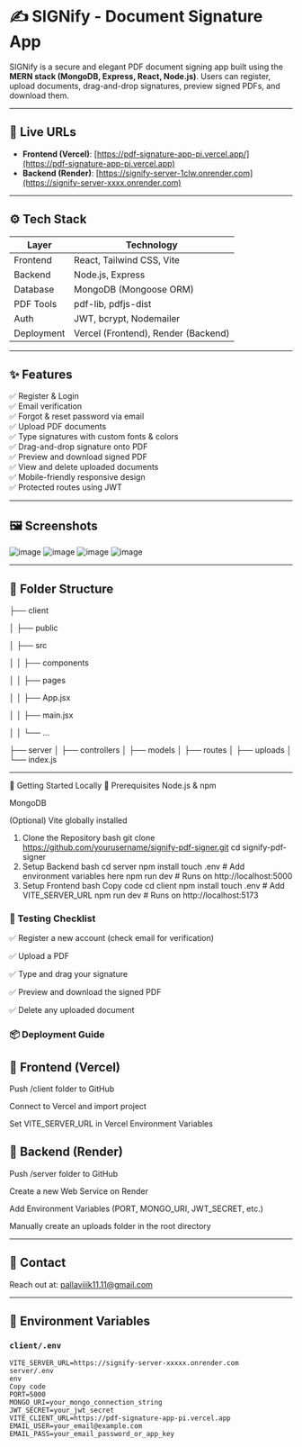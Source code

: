 # ✍️ SIGNify - Document Signature App

SIGNify is a secure and elegant PDF document signing app built using the **MERN stack (MongoDB, Express, React, Node.js)**. Users can register, upload documents, drag-and-drop signatures, preview signed PDFs, and download them.

---

## 🔗 Live URLs

- **Frontend (Vercel)**: [https://pdf-signature-app-pi.vercel.app/](https://pdf-signature-app-pi.vercel.app)
- **Backend (Render)**: [https://signify-server-1clw.onrender.com](https://signify-server-xxxx.onrender.com)

---

## ⚙️ Tech Stack

| Layer       | Technology                        |
|-------------|------------------------------------|
| Frontend    | React, Tailwind CSS, Vite         |
| Backend     | Node.js, Express                  |
| Database    | MongoDB (Mongoose ORM)            |
| PDF Tools   | pdf-lib, pdfjs-dist               |
| Auth        | JWT, bcrypt, Nodemailer           |
| Deployment  | Vercel (Frontend), Render (Backend) |

---

## ✨ Features

✅ Register & Login  
✅ Email verification  
✅ Forgot & reset password via email  
✅ Upload PDF documents  
✅ Type signatures with custom fonts & colors  
✅ Drag-and-drop signature onto PDF  
✅ Preview and download signed PDF  
✅ View and delete uploaded documents  
✅ Mobile-friendly responsive design  
✅ Protected routes using JWT

---

## 🖼️ Screenshots
![image](https://github.com/user-attachments/assets/b92ba13d-bbf4-4b71-b603-9382b62feb13)
![image](https://github.com/user-attachments/assets/9189a8a7-5b60-410a-9c89-579234074516)
![image](https://github.com/user-attachments/assets/beb05ec7-21f6-49aa-a124-7d098237c1ea)
![image](https://github.com/user-attachments/assets/13034a8c-f79d-4ede-899a-00cddd12e142)

---

## 📁 Folder Structure
├── client

│ ├── public

│ ├── src

│ │ ├── components

│ │ ├── pages

│ │ ├── App.jsx

│ │ ├── main.jsx

│ │ └── ...

├── server
│ ├── controllers
│ ├── models
│ ├── routes
│ ├── uploads
│ └── index.js

---
🚀 Getting Started Locally
🔧 Prerequisites
Node.js & npm

MongoDB

(Optional) Vite globally installed

1. Clone the Repository
bash
  git clone https://github.com/yourusername/signify-pdf-signer.git
  cd signify-pdf-signer
2. Setup Backend
bash
  cd server
  npm install
  touch .env  # Add environment variables here
  npm run dev  # Runs on http://localhost:5000
3. Setup Frontend
bash
  Copy code
  cd client
  npm install
  touch .env  # Add VITE_SERVER_URL
  npm run dev  # Runs on http://localhost:5173


### 🧪 Testing Checklist
✅ Register a new account (check email for verification)

✅ Upload a PDF

✅ Type and drag your signature

✅ Preview and download the signed PDF

✅ Delete any uploaded document

### 📦 Deployment Guide
## 🔹 Frontend (Vercel)
  Push /client folder to GitHub

  Connect to Vercel and import project

  Set VITE_SERVER_URL in Vercel Environment Variables

## 🔹 Backend (Render)
  Push /server folder to GitHub

  Create a new Web Service on Render

  Add Environment Variables (PORT, MONGO_URI, JWT_SECRET, etc.)

  Manually create an uploads folder in the root directory

---
## 📧 Contact
Reach out at: pallaviiik11.11@gmail.com

---
## 🔐 Environment Variables

### `client/.env`
```env
VITE_SERVER_URL=https://signify-server-xxxxx.onrender.com
server/.env
env
Copy code
PORT=5000
MONGO_URI=your_mongo_connection_string
JWT_SECRET=your_jwt_secret
VITE_CLIENT_URL=https://pdf-signature-app-pi.vercel.app
EMAIL_USER=your_email@example.com
EMAIL_PASS=your_email_password_or_app_key



















